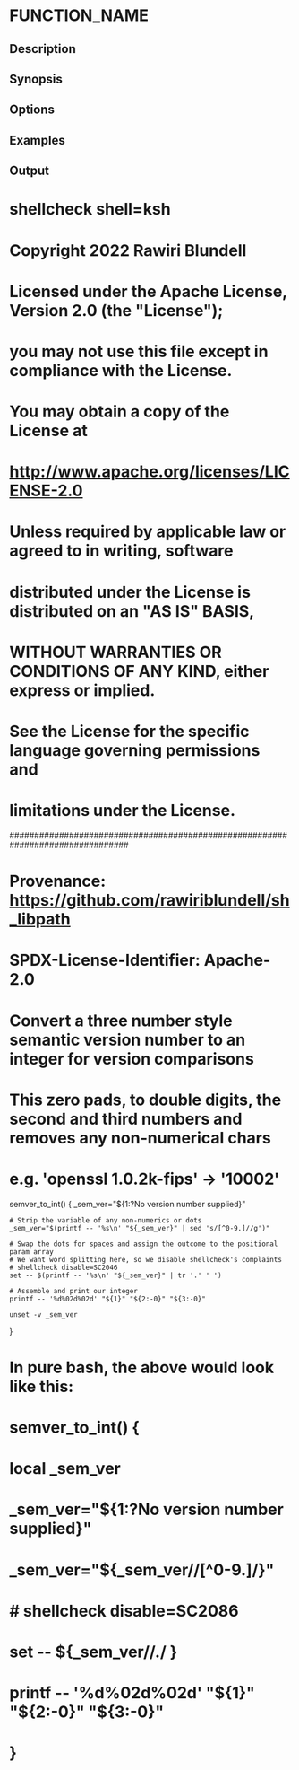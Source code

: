 # FUNCTION_NAME

## Description

## Synopsis

## Options

## Examples

## Output
# shellcheck shell=ksh

# Copyright 2022 Rawiri Blundell
#
# Licensed under the Apache License, Version 2.0 (the "License");
# you may not use this file except in compliance with the License.
# You may obtain a copy of the License at
#
#     http://www.apache.org/licenses/LICENSE-2.0
#
# Unless required by applicable law or agreed to in writing, software
# distributed under the License is distributed on an "AS IS" BASIS,
# WITHOUT WARRANTIES OR CONDITIONS OF ANY KIND, either express or implied.
# See the License for the specific language governing permissions and
# limitations under the License.
################################################################################
# Provenance: https://github.com/rawiriblundell/sh_libpath
# SPDX-License-Identifier: Apache-2.0

# Convert a three number style semantic version number to an integer for version comparisons
# This zero pads, to double digits, the second and third numbers and removes any non-numerical chars
# e.g. 'openssl 1.0.2k-fips' -> '10002'
semver_to_int() {
    _sem_ver="${1:?No version number supplied}"

    # Strip the variable of any non-numerics or dots
    _sem_ver="$(printf -- '%s\n' "${_sem_ver}" | sed 's/[^0-9.]//g')"

    # Swap the dots for spaces and assign the outcome to the positional param array
    # We want word splitting here, so we disable shellcheck's complaints
    # shellcheck disable=SC2046
    set -- $(printf -- '%s\n' "${_sem_ver}" | tr '.' ' ')

    # Assemble and print our integer
    printf -- '%d%02d%02d' "${1}" "${2:-0}" "${3:-0}"

    unset -v _sem_ver
}

# In pure bash, the above would look like this:
# semver_to_int() {
#     local _sem_ver
#     _sem_ver="${1:?No version number supplied}"
#     _sem_ver="${_sem_ver//[^0-9.]/}"
#     # shellcheck disable=SC2086
#     set -- ${_sem_ver//./ }
#     printf -- '%d%02d%02d' "${1}" "${2:-0}" "${3:-0}"
# }
